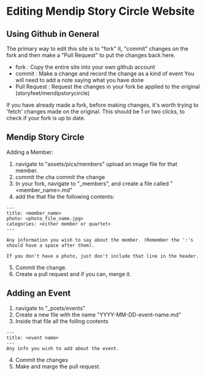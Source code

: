 Editing Mendip Story Circle Website
===============================

Using Github in General
-------------

The primary way to edit this site is to "fork" it, "commit" changes on the fork and then make a "Pull Request" to put the changes back here.

* fork : Copy the entire site into your own github account
* commit : Make a change and record the change as a kind of event
    You will need to add a note saying what you have done
* Pull Request : Request the changes in your fork be applied to the original (storyfeet/mendipstorycircle)

If you have already made a fork, before making changes, it's worth trying to 'fetch' changes made on the original.  This should be 1 or two clicks, to check if your fork is up to date.


Mendip Story Circle
-----------------

Adding a Member:

1. navigate to "assets/pics/members" upload an image file for that member.
2. commit the cha commit the change
3. In your fork, navigate to "\_members", and create a file called "&lt;member\_name&gt;.md"
4. add the that file the following contents:

```
---
title: <member_name>
photo: <photo_file_name.jpg>
categories: <either member or quartet>
---

Any information you wish to say about the member. (Remember the ':'s should have a space after them). 

If you don't have a photo, just don't include that line in the header.
```

5. Commit the change.
6. Create a pull request and if you can, merge it.


Adding an Event
------------

1. navigate to "\_posts/events"
2. Create a new file with the name "YYYY-MM-DD-event-name.md"
3. Inside that file all the folling contents

```
---
title: <event name>
---
Any info you wish to add about the event.
```
4. Commit the changes
5. Make and marge the pull request.


